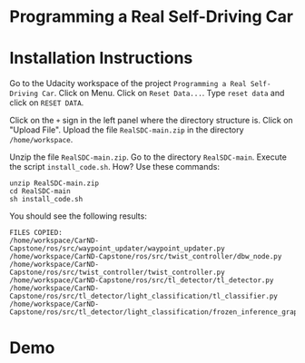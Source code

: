 # Programming a Real Self-Driving Car

# Installation Instructions

Go to the Udacity workspace of the project `Programming a Real Self-Driving Car`.
Click on Menu. Click on `Reset Data...`. 
Type `reset data` and click on `RESET DATA`.

Click on the `+` sign in the left panel where the directory structure is.
Click on "Upload File". Upload the file `RealSDC-main.zip` in the directory `/home/workspace`.

Unzip the file `RealSDC-main.zip`.
Go to the directory `RealSDC-main`.
Execute the script `install_code.sh`.
How? Use these commands:

```
unzip RealSDC-main.zip
cd RealSDC-main
sh install_code.sh
```

You should see the following results:

```
FILES COPIED:
/home/workspace/CarND-Capstone/ros/src/waypoint_updater/waypoint_updater.py
/home/workspace/CarND-Capstone/ros/src/twist_controller/dbw_node.py
/home/workspace/CarND-Capstone/ros/src/twist_controller/twist_controller.py
/home/workspace/CarND-Capstone/ros/src/tl_detector/tl_detector.py
/home/workspace/CarND-Capstone/ros/src/tl_detector/light_classification/tl_classifier.py
/home/workspace/CarND-Capstone/ros/src/tl_detector/light_classification/frozen_inference_graph.pb
```

# Demo
